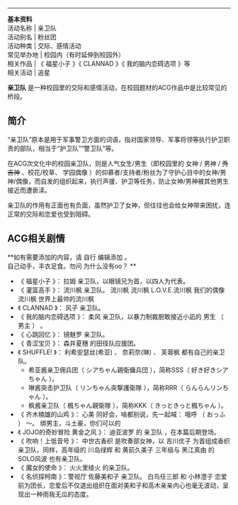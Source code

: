 ---  
**基本资料**  
活动名称  |  亲卫队   
活动别名  |  粉丝团   
活动种类  |  交际、感情活动   
常见举办地  |  校园内（有时延伸到校园外）   
相关作品  |  《  福星小子  》《  CLANNAD  》《  我的脑内恋碍选项  》等   
相关活动  |  追星   
  
**亲卫队** 是一种校园里的交际和感情活动，在校园题材的ACG作品中是比较常见的桥段。

##  简介

“亲卫队”原本是用于军事警卫方面的词语，指对国家领导、军事将领等执行护卫职责的部队，相当于“护卫队”“警卫队”等。

在ACG次文化中的校园亲卫队，则是人气女生/男生（即校园里的  女神  /  男神  / ~~秀吉神~~ 、校花/校草、  学园偶像
）的仰慕者/支持者/粉丝为了守护心目中的女神/男神/偶像，而自发的组织起来，执行声援、护卫等任务，防止女神/男神被其他男生接近而遭亵渎。

亲卫队的作用有正面也有负面，虽然护卫了女神，但往往也会给女神带来困扰，连正常的交际和恋爱也受到阻碍。

##  ACG相关剧情

**如有需要添加的内容，请 自行  编辑添加  。  
自己动手，丰衣足食。勿问  为什么没有oo？  **

  * 《  福星小子  》：  拉姆  亲卫队，以眼镜兄为首，以四人为代表。 
  * 《  灌篮高手  》：  流川枫  亲卫队。  流川枫 流川枫 L.O.V.E.流川枫 我们的偶像流川枫 世界上最帅的流川枫 
  * 《  CLANNAD  》：  风子  亲卫队。 
  * 《  我的脑内恋碍选项  》：  柔风  亲卫队，以暴力制裁胆敢接近小凪的  男生  （  男主  ）  。 
  * 《  心跳回忆  》：  镜魅罗  亲卫队。 
  * 《  青涩宝贝  》：  森井夏穗  的田径队应援团。 
  * 《  SHUFFLE!  》：  利希安瑟丝(希亚)  、  奈莉奈(琳)  、  芙蓉枫  都有自己的亲卫队。 
    * 希亚酱亲卫佣兵团（  シアちゃん親衛傭兵団  ），简称SSS（  好き好きシアちゃん  ）。 
    * 琳酱突击护卫队（  リンちゃん突撃護衛隊  ），简称RRR（  らんらんリンちゃん  ）。 
    * 枫酱亲卫队（  楓ちゃん親衛隊  ），简称KKK（  きっときっと楓ちゃん  ）。 
  * 《  齐木楠雄的山鸡  》：  心美  同好会，啥都别说，先一起喊：  哦呼  （  おっふ  ）  ～。  绑男主，斗土豪，你们可以的 
  * 《  JOJO的奇妙冒险  黄金之风  》：  迪亚波罗  的  亲卫队  ，在本篇后期登场。 
  * 《  吹响！上低音号  》：  中世古香织  是吹奏部女神，以  吉川优子  为首组成香织亲卫队，同样，高年级的  川岛绿辉  和  黄前久美子  三年级与  黑江真由  的SOLO风波  也有亲卫队。 
  * 《  魔女的使命  》：  火火里绫火  的亲卫队。 
  * 《  名侦探柯南  》：警视厅  佐藤美和子  亲卫队。  白鸟任三郎  和  小林澄子  恋爱前为团长，恋爱后不仅退出组织在面对美和子和高木亲亲内心也毫无波动，呈现出一种雨我无瓜的态度。 

